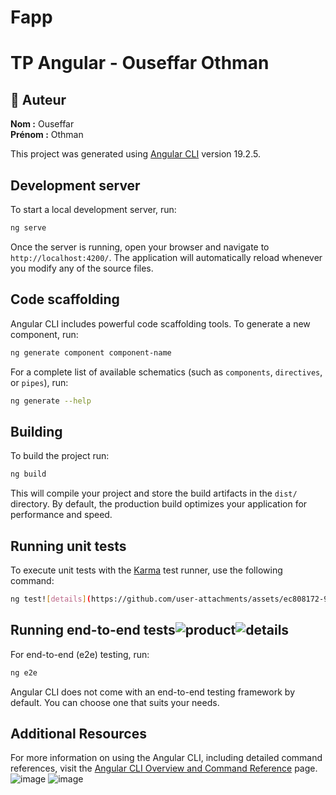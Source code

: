 # Fapp
# TP Angular - Ouseffar Othman

## 👤 Auteur
**Nom :** Ouseffar  
**Prénom :** Othman

This project was generated using [Angular CLI](https://github.com/angular/angular-cli) version 19.2.5.

## Development server

To start a local development server, run:

```bash
ng serve
```

Once the server is running, open your browser and navigate to `http://localhost:4200/`. The application will automatically reload whenever you modify any of the source files.

## Code scaffolding

Angular CLI includes powerful code scaffolding tools. To generate a new component, run:

```bash
ng generate component component-name
```

For a complete list of available schematics (such as `components`, `directives`, or `pipes`), run:

```bash
ng generate --help
```

## Building

To build the project run:

```bash
ng build
```

This will compile your project and store the build artifacts in the `dist/` directory. By default, the production build optimizes your application for performance and speed.

## Running unit tests

To execute unit tests with the [Karma](https://karma-runner.github.io) test runner, use the following command:

```bash
ng test![details](https://github.com/user-attachments/assets/ec808172-9315-4bd0-ba3a-2279bc184e1c)

```

## Running end-to-end tests![product](https://github.com/user-attachments/assets/028dc9ba-5ea3-4dd1-9203-55ec520a0569)![details](https://github.com/user-attachments/assets/ef2daf0f-4854-437d-b568-533e51d7c93e)



For end-to-end (e2e) testing, run:

```bash
ng e2e
```

Angular CLI does not come with an end-to-end testing framework by default. You can choose one that suits your needs.

## Additional Resources

For more information on using the Angular CLI, including detailed command references, visit the [Angular CLI Overview and Command Reference](https://angular.dev/tools/cli) page.
![image](https://github.com/user-attachments/assets/8ea6d688-77f3-4296-b223-0ae86fca64a3)
![image](https://github.com/user-attachments/assets/cdef7d51-491f-4df3-96f4-22e8e94ddf03)

